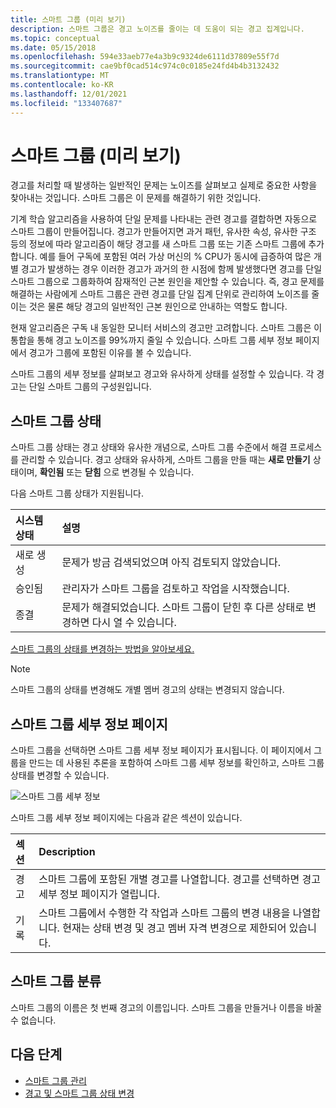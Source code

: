 ```yaml
---
title: 스마트 그룹 (미리 보기)
description: 스마트 그룹은 경고 노이즈를 줄이는 데 도움이 되는 경고 집계입니다.
ms.topic: conceptual
ms.date: 05/15/2018
ms.openlocfilehash: 594e33aeb77e4a3b9c9324de6111d37809e55f7d
ms.sourcegitcommit: cae9bf0cad514c974c0c0185e24fd4b4b3132432
ms.translationtype: MT
ms.contentlocale: ko-KR
ms.lasthandoff: 12/01/2021
ms.locfileid: "133407687"
---
```

# <a name="smart-groups-preview"></a>스마트 그룹 (미리 보기)

경고를 처리할 때 발생하는 일반적인 문제는 노이즈를 살펴보고 실제로 중요한 사항을 찾아내는 것입니다. 스마트 그룹은 이 문제를 해결하기 위한 것입니다.  

기계 학습 알고리즘을 사용하여 단일 문제를 나타내는 관련 경고를 결합하면 자동으로 스마트 그룹이 만들어집니다.  경고가 만들어지면 과거 패턴, 유사한 속성, 유사한 구조 등의 정보에 따라 알고리즘이 해당 경고를 새 스마트 그룹 또는 기존 스마트 그룹에 추가합니다. 예를 들어 구독에 포함된 여러 가상 머신의 % CPU가 동시에 급증하여 많은 개별 경고가 발생하는 경우 이러한 경고가 과거의 한 시점에 함께 발생했다면 경고를 단일 스마트 그룹으로 그룹화하여 잠재적인 근본 원인을 제안할 수 있습니다. 즉, 경고 문제를 해결하는 사람에게 스마트 그룹은 관련 경고를 단일 집계 단위로 관리하여 노이즈를 줄이는 것은 물론 해당 경고의 일반적인 근본 원인으로 안내하는 역할도 합니다.

현재 알고리즘은 구독 내 동일한 모니터 서비스의 경고만 고려합니다. 스마트 그룹은 이 통합을 통해 경고 노이즈를 99%까지 줄일 수 있습니다. 스마트 그룹 세부 정보 페이지에서 경고가 그룹에 포함된 이유를 볼 수 있습니다.

스마트 그룹의 세부 정보를 살펴보고 경고와 유사하게 상태를 설정할 수 있습니다. 각 경고는 단일 스마트 그룹의 구성원입니다. 

## <a name="smart-group-state"></a>스마트 그룹 상태

스마트 그룹 상태는 경고 상태와 유사한 개념으로, 스마트 그룹 수준에서 해결 프로세스를 관리할 수 있습니다. 경고 상태와 유사하게, 스마트 그룹을 만들 때는 **새로 만들기** 상태이며, **확인됨** 또는 **닫힘** 으로 변경될 수 있습니다.

다음 스마트 그룹 상태가 지원됩니다.

| 시스템 상태 | 설명 |
|:---|:---|
| 새로 생성 | 문제가 방금 검색되었으며 아직 검토되지 않았습니다. |
| 승인됨 | 관리자가 스마트 그룹을 검토하고 작업을 시작했습니다. |
| 종결 | 문제가 해결되었습니다. 스마트 그룹이 닫힌 후 다른 상태로 변경하면 다시 열 수 있습니다. |

[스마트 그룹의 상태를 변경하는 방법을 알아보세요.](./alerts-managing-alert-states.md?toc=%2fazure%2fazure-monitor%2ftoc.json)

> [!NOTE]
>  스마트 그룹의 상태를 변경해도 개별 멤버 경고의 상태는 변경되지 않습니다.

## <a name="smart-group-details-page"></a>스마트 그룹 세부 정보 페이지

스마트 그룹을 선택하면 스마트 그룹 세부 정보 페이지가 표시됩니다. 이 페이지에서 그룹을 만드는 데 사용된 추론을 포함하여 스마트 그룹 세부 정보를 확인하고, 스마트 그룹 상태를 변경할 수 있습니다.
 
![스마트 그룹 세부 정보](media/alerts-smartgroups-overview/smart-group-detail.png)


스마트 그룹 세부 정보 페이지에는 다음과 같은 섹션이 있습니다.

| 섹션 | Description |
|:---|:---|
| 경고 | 스마트 그룹에 포함된 개별 경고를 나열합니다. 경고를 선택하면 경고 세부 정보 페이지가 열립니다. |
| 기록 | 스마트 그룹에서 수행한 각 작업과 스마트 그룹의 변경 내용을 나열합니다. 현재는 상태 변경 및 경고 멤버 자격 변경으로 제한되어 있습니다. |

## <a name="smart-group-taxonomy"></a>스마트 그룹 분류

스마트 그룹의 이름은 첫 번째 경고의 이름입니다. 스마트 그룹을 만들거나 이름을 바꿀 수 없습니다.

## <a name="next-steps"></a>다음 단계

- [스마트 그룹 관리](./alerts-managing-smart-groups.md?toc=%2fazure%2fazure-monitor%2ftoc.json)
- [경고 및 스마트 그룹 상태 변경](./alerts-managing-alert-states.md?toc=%2fazure%2fazure-monitor%2ftoc.json)
